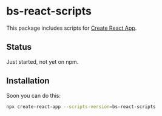 # bs-react-scripts

This package includes scripts for [Create React App](https://github.com/facebook/create-react-app).

## Status
Just started, not yet on npm.

## Installation

Soon you can do this:
```sh
npx create-react-app --scripts-version=bs-react-scripts
```
